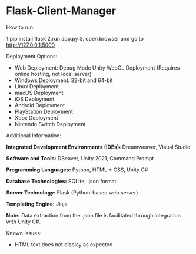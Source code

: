 # Flask-Client-Manager

How to run:

1.pip install flask
2.run app.py
3. open browser and go to http://127.0.0.1:5000

Deployment Options:

- Web Deployment: Debug Mode Unity WebGL Deployment (Requires online hosting, not local server)
- Windows Deployment: 32-bit and 64-bit
- Linux Deployment
- macOS Deployment
- iOS Deployment
- Android Deployment
- PlayStation Deployment
- Xbox Deployment
- Nintendo Switch Deployment

Additional Information:

**Integrated Development Environments (IDEs):** Dreamweaver, Visual Studio

**Software and Tools:** DBeaver, Unity 2021, Command Prompt

**Programming Languages:** Python, HTML + CSS, Unity C#

**Database Technologies:** SQLite, .json format

**Server Technology:** Flask (Python-based web server)

**Templating Engine:** Jinja

**Note:** Data extraction from the .json file is facilitated through integration with Unity C#.

Known Issues:

- HTML text does not display as expected
